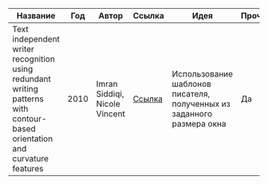 | Название | Год | Автор | Ссылка | Идея | Прочтено |
| -------- |---- | ----- | ------ | ---- | -------- |
| Text independent writer recognition using redundant writing patterns with contour-based orientation and curvature features | 2010 | Imran Siddiqi, Nicole Vincent | [Ссылка](https://www.sciencedirect.com/science/article/abs/pii/S0031320310002438) | Использование шаблонов писателя, полученных из заданного размера окна | Да |
